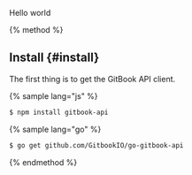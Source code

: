 Hello world

{% method %}
## Install {#install}

The first thing is to get the GitBook API client.

{% sample lang="js" %}
```bash
$ npm install gitbook-api
```
{% sample lang="go" %}
```bash
$ go get github.com/GitbookIO/go-gitbook-api
```
{% endmethod %}
